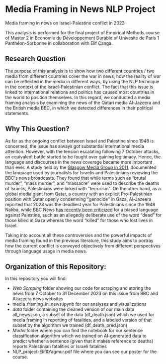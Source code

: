 # Media Framing in News NLP Project
Media framing in news on Israel-Palestine conflict in 2023

This analysis is performed for the final project of Empirical Methods course of Master 2 in Economie du Développement Durable of Univesité de Paris 1 Panthéon-Sorbonne in collaboration with Elif Çanga.

## Research Question
The purpose of this analysis is to show how two different countries / two media from different countries cover the war in news, how the reality of war can be reflected in the media in different ways, by using the NLP technique in the context of the Israel-Palestinian conflict. The fact that this issue is linked to international relations and politics has caused most countries in the world to position themselves. In this regard, we conducted a media framing analysis by examining the news of the Qatari media Al-Jazeera and the British media BBC, in which we detected differences in their political statements.

## Why This Question?

As far as the ongoing conflict between Israel and Palestine since 1948 is concerned, the issue has always got substantial international media attention. However, with the tension escalating following 7 October attacks, an equivalent battle started to be fought over gaining legitimacy. Hence,  the language and discourses in the news coverage became more important than ever. 
A study held by the [Glasgow Media Group in 2011](https://www.glasgowmediagroup.org/downloads/17-war-and-conflict), documented the language used by journalists for Israelis and Palestinians reviewing the BBC's news broadcasts. They found that while terms such as “brutal murder”, “mass murder”, and “massacre” were used to describe the deaths of Israelis, Palestinians were linked with "terrorism".
On the other hand, as a global media giant from Qatar, a country with an explicit Pro-Palestinian position with Qatar openly condemning "genocide" in Gaza, Al-Jazeera reported that 2023 was the deadliest year for Palestinians since the 1948 Nakba, while BBC News [has recently been criticized](https://thewire.in/media/dead-versus-killed-a-closer-look-at-the-media-bias-in-reporting-israel-palestine-conflict) for a biased language against Palestine, such as an allegedly deliberate use of the word “dead” for those killed in Gaza whereas the word “killed” for those who lost lives in Israel.

Taking into account all these controversies and the powerful impacts of media framing found in the previous literature, this study aims to portray how the current conflict is conveyed objectively from different perspectives through language usage in media news.

## Organization of this Repository:
In this repository you will find:
- _Web Scraping_ folder showing our code for scraping and storing the news from 7 October to 31 December 2023 on this issue from BBC and Aljazeera news websites
- media_framing_in_news.ipynb for our analyses and visualizations
- _data_ folder containing the cleaned version of our main data all_news.json, a subset of the data (df_death.json) which we used for media framing in reporting of fatalities, and a labeled version of that subset by the algorithm we trained (df_death_pred.json)
- _Model_ folder where you can find the notebook for our sentence classification algorithm which we trained on AI-generated data to predict whether a sentence (given that it makes reference to deaths) reports Palestinian fatalities or Israeli fatalities
- NLP_project-Elif&Yagmur.pdf file where you can see our poster for the course.